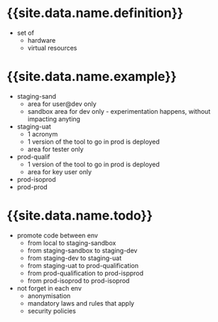 ---
---

# {{site.data.name.definition}}
- set of 
  - hardware
  - virtual resources

# {{site.data.name.example}}
- staging-sand
  - area for user@dev only
  - sandbox area for dev only - experimentation happens, without impacting anyting
- staging-uat
  - 1 acronym
  - 1 version of the tool to go in prod is deployed
  - area for tester only
- prod-qualif
  - 1 version of the tool to go in prod is deployed
  - area for key user only
- prod-isoprod
- prod-prod

# {{site.data.name.todo}}
- promote code between env 
  - from local           to staging-sandbox
  - from staging-sandbox to staging-dev
  - from staging-dev     to staging-uat
  - from staging-uat     to prod-qualification
  - from prod-qualification to prod-ispprod
  - from prod-isoprod       to prod-isoprod
- not forget in each env
  - anonymisation
  - mandatory laws and rules that apply
  - security policies
